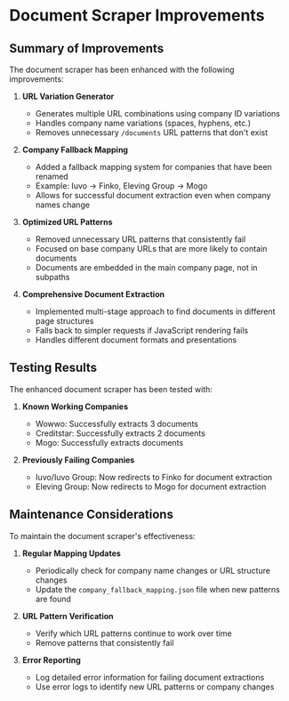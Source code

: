 # Document Scraper Improvements

## Summary of Improvements

The document scraper has been enhanced with the following improvements:

1. **URL Variation Generator**
   - Generates multiple URL combinations using company ID variations
   - Handles company name variations (spaces, hyphens, etc.)
   - Removes unnecessary `/documents` URL patterns that don't exist

2. **Company Fallback Mapping**
   - Added a fallback mapping system for companies that have been renamed
   - Example: Iuvo → Finko, Eleving Group → Mogo
   - Allows for successful document extraction even when company names change

3. **Optimized URL Patterns**
   - Removed unnecessary URL patterns that consistently fail
   - Focused on base company URLs that are more likely to contain documents
   - Documents are embedded in the main company page, not in subpaths

4. **Comprehensive Document Extraction**
   - Implemented multi-stage approach to find documents in different page structures
   - Falls back to simpler requests if JavaScript rendering fails
   - Handles different document formats and presentations

## Testing Results

The enhanced document scraper has been tested with:

1. **Known Working Companies**
   - Wowwo: Successfully extracts 3 documents
   - Creditstar: Successfully extracts 2 documents
   - Mogo: Successfully extracts documents

2. **Previously Failing Companies**
   - Iuvo/Iuvo Group: Now redirects to Finko for document extraction
   - Eleving Group: Now redirects to Mogo for document extraction

## Maintenance Considerations

To maintain the document scraper's effectiveness:

1. **Regular Mapping Updates**
   - Periodically check for company name changes or URL structure changes
   - Update the `company_fallback_mapping.json` file when new patterns are found

2. **URL Pattern Verification**
   - Verify which URL patterns continue to work over time
   - Remove patterns that consistently fail

3. **Error Reporting**
   - Log detailed error information for failing document extractions
   - Use error logs to identify new URL patterns or company changes